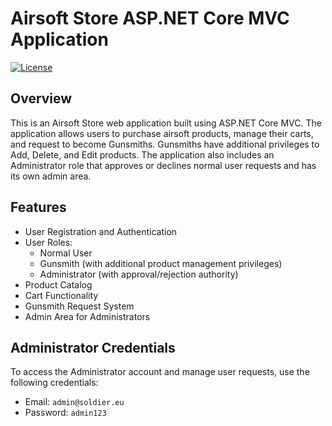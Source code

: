 # Airsoft Store ASP.NET Core MVC Application

[![License](https://img.shields.io/badge/license-MIT-blue.svg)](https://opensource.org/licenses/MIT)

## Overview

This is an Airsoft Store web application built using ASP.NET Core MVC. The application allows users to purchase airsoft products, manage their carts, and request to become Gunsmiths. Gunsmiths have additional privileges to Add, Delete, and Edit products. The application also includes an Administrator role that approves or declines normal user requests and has its own admin area.

## Features

- User Registration and Authentication
- User Roles:
  - Normal User
  - Gunsmith (with additional product management privileges)
  - Administrator (with approval/rejection authority)
- Product Catalog
- Cart Functionality
- Gunsmith Request System
- Admin Area for Administrators

## Administrator Credentials

To access the Administrator account and manage user requests, use the following credentials:

- Email: `admin@soldier.eu`
- Password: `admin123`
